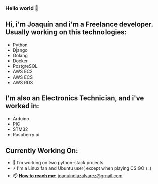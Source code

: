 ### Hello world 👋

<!--
**joaquindiazalvarez/joaquindiazalvarez** is a ✨ _special_ ✨ repository because its `README.md` (this file) appears on your GitHub profile.

Hi, i'm Joaquín and...

- 🔭 I’m currently working on two python projects
- 🌱 I’m currently reviewing Docs about API RESTful
- 📫 How to reach me: joaquindiazalvarez@gmail.com
- 😄 Pronouns: JKN, Cornelius
- ⚡ Fun fact: 
-->
## Hi, i'm Joaquín and i'm a Freelance developer. Usually working on this technologies:
  - Python
  - Django
  - Golang
  - Docker
  - PostgreSQL
  - AWS EC2
  - AWS ECS
  - AWS RDS
## I'm also an Electronics Technician, and i've worked in:
  - Arduino
  - PIC
  - STM32
  - Raspberry pi
## Currently Working On:
  - 🔭 I’m working on two python-stack projects.
  - ⚡ I'm a Linux fan and Ubuntu user( except when playing CS:GO ) :)
  - 📫 <ins>**How to reach me:**</ins> joaquindiazalvarez@gmail.com


